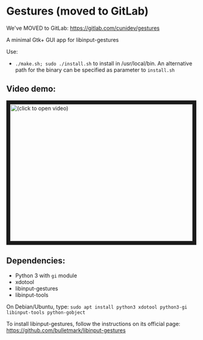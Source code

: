 # Gestures (moved to GitLab)
We've MOVED to GitLab: https://gitlab.com/cunidev/gestures

A minimal Gtk+ GUI app for libinput-gestures

Use:
- `./make.sh; sudo ./install.sh` to install in /usr/local/bin. An alternative path for the binary can be specified as parameter to `install.sh`


## Video demo:

<a href="http://www.youtube.com/watch?feature=player_embedded&v=MrOIEoyijXM
" target="_blank"><img src="http://img.youtube.com/vi/MrOIEoyijXM/0.jpg" 
alt="(click to open video)" width="480" height="360" border="10" /></a>

## Dependencies:
- Python 3 with `gi` module
- xdotool
- libinput-gestures
- libinput-tools

On Debian/Ubuntu, type:
`sudo apt install python3 xdotool python3-gi libinput-tools python-gobject`

To install libinput-gestures, follow the instructions on its official page: https://github.com/bulletmark/libinput-gestures
